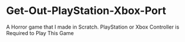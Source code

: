 # Get-Out-PlayStation-Xbox-Port
A Horror game that I made in Scratch. PlayStation or Xbox Controller is Required to Play This Game
